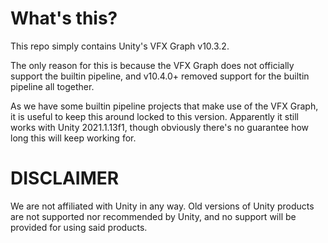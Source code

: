 # What's this?
This repo simply contains Unity's VFX Graph v10.3.2.

The only reason for this is because the VFX Graph does not officially support the builtin pipeline, and v10.4.0+ removed support for the builtin pipeline all together.

As we have some builtin pipeline projects that make use of the VFX Graph, it is useful to keep this around locked to this version. Apparently it still works with Unity 2021.1.13f1, though obviously there's no guarantee how long this will keep working for.

# DISCLAIMER
We are not affiliated with Unity in any way. Old versions of Unity products are not supported nor recommended by Unity, and no support will be provided for using said products.